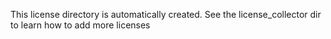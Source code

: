 This license directory is automatically created. See the license_collector dir to learn how to add more licenses